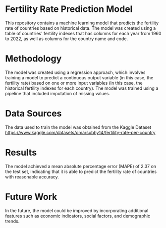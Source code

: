 # Fertility Rate Prediction Model
  This repository contains a machine learning model that predicts the fertility rate of countries based on historical data.
  The model was created using a table of countries' fertility indexes that has columns for each year from 1960 to 2022,
as well as columns for the country name and code.
# Methodology
  The model was created using a regression approach, which involves training a model to predict a continuous output variable
(in this case, the fertility rate) based on one or more input variables (in this case, the historical fertility indexes for
each country). The model was trained using a pipeline that included imputation of missing values.
# Data Sources
  The data used to train the model was obtained from the Kaggle Dataset https://www.kaggle.com/datasets/omarsobhy14/fertility-rate-per-country
# Results
The model achieved a mean absolute percentage error (MAPE) of 2.37 on the test set, indicating that it is able to predict the
fertility rate of countries with reasonable accuracy.
# Future Work
In the future, the model could be improved by incorporating additional features such as economic indicators, social factors,
and demographic trends.
